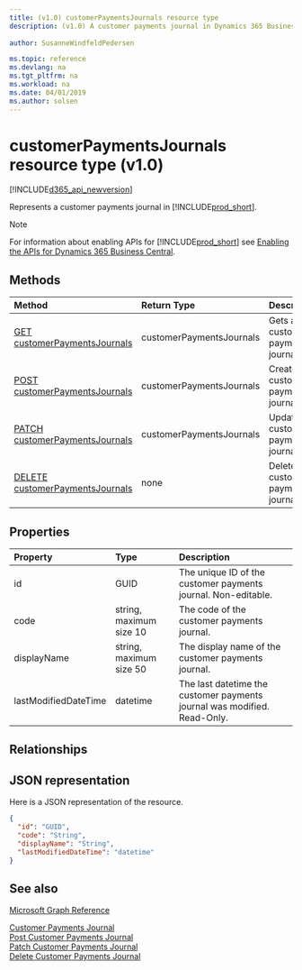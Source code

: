 ```yaml
---
title: (v1.0) customerPaymentsJournals resource type
description: (v1.0) A customer payments journal in Dynamics 365 Business Central.
 
author: SusanneWindfeldPedersen

ms.topic: reference
ms.devlang: na
ms.tgt_pltfrm: na
ms.workload: na
ms.date: 04/01/2019
ms.author: solsen
---
```


# customerPaymentsJournals resource type (v1.0)

[!INCLUDE[d365_api_newversion](../../../includes/d365_api_newversion.md)]

Represents a customer payments journal in [!INCLUDE[prod_short](../../../includes/prod_short.md)].

> [!NOTE]  
> For information about enabling APIs for [!INCLUDE[prod_short](../../../includes/prod_short.md)] see [Enabling the APIs for Dynamics 365 Business Central](../enabling-apis-for-dynamics-nav.md).

## Methods

| Method               | Return Type             |Description                      |
|:---------------------|:------------------------|:--------------------------------|
|[GET customerPaymentsJournals](../api/dynamics_customerpaymentsjournal_get.md)      |customerPaymentsJournals|Gets a customer payments journal.   |
|[POST customerPaymentsJournals](../api/dynamics_create_customerpaymentsjournal.md)  |customerPaymentsJournals|Creates a customer payments journal.|
|[PATCH customerPaymentsJournals](../api/dynamics_customerpaymentsjournal_update.md) |customerPaymentsJournals|Updates a customer payments journal.|
|[DELETE customerPaymentsJournals](../api/dynamics_customerpaymentsjournal_delete.md)|none                     |Deletes a customer payments journal.|

## Properties

| Property           | Type                  |Description                                                             |
|:-------------------|:----------------------|:-----------------------------------------------------------------------|
|id                  |GUID                   |The unique ID of the customer payments journal. Non-editable.           |
|code                |string, maximum size 10| The code of the customer payments journal.                             |
|displayName         |string, maximum size 50| The display name of the customer payments journal.                     |
|lastModifiedDateTime|datetime               |The last datetime the customer payments journal was modified. Read-Only.|

## Relationships

## JSON representation

Here is a JSON representation of the resource.


```json
{
  "id": "GUID",
  "code": "String",
  "displayName": "String",
  "lastModifiedDateTime": "datetime"
}
```

## See also
[Microsoft Graph Reference](../api/dynamics_graph_reference.md)  
  
[Customer Payments Journal](../api/dynamics_customerpaymentsjournal_get.md)  
[Post Customer Payments Journal](../api/dynamics_create_customerpaymentsjournal.md)  
[Patch Customer Payments Journal](../api/dynamics_customerpaymentsjournal_update.md)  
[Delete Customer Payments Journal](../api/dynamics_customerpaymentsjournal_delete.md)  
